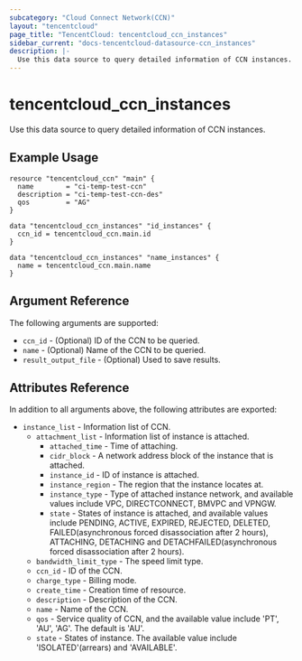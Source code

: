 ```yaml
---
subcategory: "Cloud Connect Network(CCN)"
layout: "tencentcloud"
page_title: "TencentCloud: tencentcloud_ccn_instances"
sidebar_current: "docs-tencentcloud-datasource-ccn_instances"
description: |-
  Use this data source to query detailed information of CCN instances.
---
```


# tencentcloud_ccn_instances

Use this data source to query detailed information of CCN instances.

## Example Usage

```hcl
resource "tencentcloud_ccn" "main" {
  name        = "ci-temp-test-ccn"
  description = "ci-temp-test-ccn-des"
  qos         = "AG"
}

data "tencentcloud_ccn_instances" "id_instances" {
  ccn_id = tencentcloud_ccn.main.id
}

data "tencentcloud_ccn_instances" "name_instances" {
  name = tencentcloud_ccn.main.name
}
```

## Argument Reference

The following arguments are supported:

* `ccn_id` - (Optional) ID of the CCN to be queried.
* `name` - (Optional) Name of the CCN to be queried.
* `result_output_file` - (Optional) Used to save results.

## Attributes Reference

In addition to all arguments above, the following attributes are exported:

* `instance_list` - Information list of CCN.
  * `attachment_list` - Information list of instance is attached.
    * `attached_time` - Time of attaching.
    * `cidr_block` - A network address block of the instance that is attached.
    * `instance_id` - ID of instance is attached.
    * `instance_region` - The region that the instance locates at.
    * `instance_type` - Type of attached instance network, and available values include VPC, DIRECTCONNECT, BMVPC and VPNGW.
    * `state` - States of instance is attached, and available values include PENDING, ACTIVE, EXPIRED, REJECTED, DELETED, FAILED(asynchronous forced disassociation after 2 hours), ATTACHING, DETACHING and DETACHFAILED(asynchronous forced disassociation after 2 hours).
  * `bandwidth_limit_type` - The speed limit type.
  * `ccn_id` - ID of the CCN.
  * `charge_type` - Billing mode.
  * `create_time` - Creation time of resource.
  * `description` - Description of the CCN.
  * `name` - Name of the CCN.
  * `qos` - Service quality of CCN, and the available value include 'PT', 'AU', 'AG'. The default is 'AU'.
  * `state` - States of instance. The available value include 'ISOLATED'(arrears) and 'AVAILABLE'.



